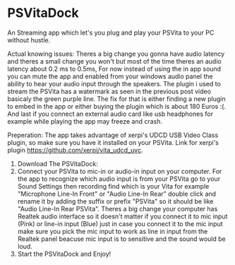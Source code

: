 # PSVitaDock
An Streaming app which let's you plug and play your PSVita to your PC without hustle.


Actual knowing issues: Theres a big change you gonna have audio latency and theres a small change you won't but most of the time theres an audio latency about 0.2 ms to 0.5ms, For now instead of using the in app sound you can mute the app and enabled from your windows audio panel the ability to hear your audio input through the speakers.
The plugin i used to stream the PSVita has a watermark as seen in the previous post video basicaly the green purple line.
The fix for that is either finding a new plugin to embed in the app or either buying the plugin which is about 180 Euros :(.
And last if you connect an external audio card like usb headphones for example while playing the app may freeze and crash.

Preperation: 
The app takes advantage of xerpi's UDCD USB Video Class plugin, so make sure you have it installed on your PSVita.
Link for xerpi's plugin https://github.com/xerpi/vita_udcd_uvc. 
1. Download The PSVitaDock: 
2. Connect your PSVita to mic-in or audio-in input on your computer. For the app to recognize which audio input is from your PSVita go to your Sound Settings then recording find which is your Vita for example "Microphone Line-In Front" or "Audio Line-In Rear" double click and rename it by adding the suffix or prefix "PSVita" so it should be like "Audio Line-In Rear PSVita".
Theres a big change your computer has Realtek audio interface so it doesn't matter if you connect it to mic input (Pink) or line-in input (Blue) just in case you connect it to the mic input make sure you pick the mic input to work as line in input from the Realtek panel beacuse mic input is to sensitive and the sound would be loud.
3. Start the PSVitaDock and Enjoy!
